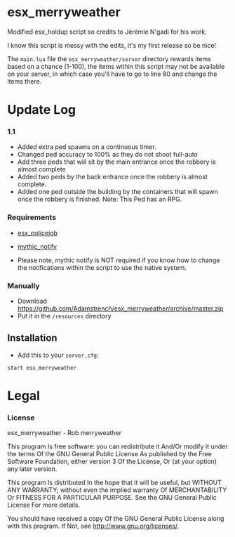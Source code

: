 # esx_merryweather
Modified esx_holdup script so credits to Jérémie N'gadi for his work.

I know this script is messy with the edits, it's my first release so be nice!

The `main.lua` file the `esx_merryweather/server` directory rewards items based on a chance (1-100), the items within this script may not be available on your server, in which case you'll have to go to line 80 and change the items there.

# Update Log
### 1.1
- Added extra ped spawns on a continuous timer.
- Changed ped accuracy to 100% as they do not shoot full-auto
- Add three peds that will sit by the main entrance once the robbery is almost complete
- Added two peds by the back entrance once the robbery is almost complete.
- Added one ped outside the building by the containers that will spawn once the robbery is finished. Note: This Ped has an RPG.

### Requirements
- [esx_policejob](https://github.com/ESX-Org/esx_policejob)
- [mythic_notify](https://github.com/JayMontana36/mythic_notify)

- Please note, mythic notify is NOT required if you know how to change the notifications within the script to use the native system.

### Manually
- Download https://github.com/Adamstrench/esx_merryweather/archive/master.zip
- Put it in the `/resources` directory

## Installation
- Add this to your `server.cfg`:

```
start esx_merryweather
```

# Legal
### License
esx_merryweather - Rob merryweather

This program Is free software: you can redistribute it And/Or modify it under the terms Of the GNU General Public License As published by the Free Software Foundation, either version 3 Of the License, Or (at your option) any later version.

This program Is distributed In the hope that it will be useful, but WITHOUT ANY WARRANTY; without even the implied warranty Of MERCHANTABILITY Or FITNESS FOR A PARTICULAR PURPOSE. See the GNU General Public License For more details.

You should have received a copy Of the GNU General Public License along with this program. If Not, see http://www.gnu.org/licenses/.

